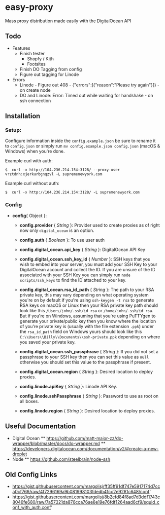 # easy-proxy
Mass proxy distribution made easily with the DigitalOcean API

## Todo
* Features
  * Finish tester
    * Shopfy / Kith
    * Footsites
  * Finish DO Tagging from config
  * Figure out tagging for Linode
* Errors
  * Linode - Figure out 408 - {"errors":[{"reason":"Please try again"}]} - on create node
  * DO and Linode: Error: Timed out while waiting for handshake - on ssh connection

## Installation

### Setup:

Configure information inside the `config.example.json` be sure to rename it to `config.json` or simply run `mv config.example.json config.json` (macOS & Windows) when you're done.

Example curl with auth:

```
$  curl -x http://104.236.214.154:3128/ --proxy-user vrztdnh:xjerkurbgnqzvl -L supremenewyork.com
```

Example curl without auth:

```
$  curl -x http://104.236.214.154:3128/ -L supremenewyork.com
```

### Config

* **config**{ Object }:
  * **config.provider** {  _String_ }: Provider used to create proxies as of right now only `digital_ocean` is an option.
  * **config.auth** {  _Boolean_ }: To use user auth

  * **config.digital_ocean.api_key** {  _String_ }: DigitalOcean API Key
  * **config.digital_ocean.ssh_key_id** {  _Number_ }: SSH keys that you wish to embed into your server, you must add your SSH Key to your DigitalOcean account and collect the ID. If you are unsure of the ID associated with your SSH Key you can simply run `node scripts/ssh_keys` to find the ID attached to your key.
  * **config.digital_ocean.rsa_id_path** {  _String_ }: The path to your RSA private key, this may vary depending on what operating system you're on by default if you're using `ssh-keygen -t rsa` to generate RSA keys on macOS or Linux then your RSA private key path should look like this `/Users/john/.ssh/id_rsa` or `/home/john/.ssh/id_rsa`. But if you're on Windows, assuming that you're using PuTTYgen to generate your private/public key then you know where the location of you're private key is (usually with the file extension `.ppk`) under the `rsa_id_path` field on Windows yours should look like this `C:\\Users\\Billy\\Documents\\ssh-private.ppk` depending on where you saved your private key.
  * **config.digital_ocean.ssh_passphrase** {  _String_ }: If you did not set a passphrase to your SSH key then you can set this value as `null` otherwise you should set this value to the passphrase if present.
  * **config.digital_ocean.region** {  _String_ }: Desired location to deploy proxies.

  * **config.linode.apiKey** {  _String_ }: Linode API Key.
  * **config.linode.sshPassphrase** {  _String_ }: Password to use as root on all boxes.
  * **config.linode.region** {  _String_ }: Desired location to deploy proxies.


## Useful Documentation
* Digital Ocean
** https://github.com/matt-major-zz/do-wrapper/blob/master/docs/do-wrapper.md
** https://developers.digitalocean.com/documentation/v2/#create-a-new-droplet
* Node
** https://github.com/steelbrain/node-ssh

## Old Config Links
* https://gist.githubusercontent.com/margolisj/ff35ff91df747e5917174d7cca0cf769/raw/4f7296169a9b081998103fdedb41cc2e9281c648/conf'
* https://gist.githubusercontent.com/margolisj/8b2cfd84f8ad7d3ddf1743c8046fe680/raw/7a57321da876cca76ae8e19e76fdf1264aad6cf9/squid_conf_with_auth.conf'
